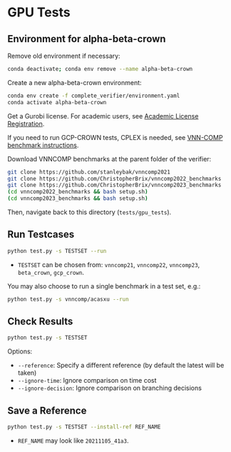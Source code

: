 # GPU Tests

## Environment for alpha-beta-crown

Remove old environment if necessary:
```bash
conda deactivate; conda env remove --name alpha-beta-crown
```

Create a new alpha-beta-crown environment:
```bash
conda env create -f complete_verifier/environment.yaml
conda activate alpha-beta-crown
```

Get a Gurobi license. For academic users, see [Academic License Registration](https://www.gurobi.com/downloads/end-user-license-agreement-academic/).

If you need to run GCP-CROWN tests, CPLEX is needed, see
[VNN-COMP benchmark instructions](../../complete_verifier/docs/vnn_comp.md#installation).

Download VNNCOMP benchmarks at the parent folder of the verifier:
```bash
git clone https://github.com/stanleybak/vnncomp2021
git clone https://github.com/ChristopherBrix/vnncomp2022_benchmarks
git clone https://github.com/ChristopherBrix/vnncomp2023_benchmarks
(cd vnncomp2022_benchmarks && bash setup.sh)
(cd vnncomp2023_benchmarks && bash setup.sh)
```

Then, navigate back to this directory (`tests/gpu_tests`).

## Run Testcases

```bash
python test.py -s TESTSET --run
```

* `TESTSET` can be chosen from: `vnncomp21`, `vnncomp22`, `vnncomp23`,
`beta_crown`, `gcp_crown`.

You may also choose to run a single benchmark in a test set, e.g.:
```bash
python test.py -s vnncomp/acasxu --run
```

## Check Results

```bash
python test.py -s TESTSET
```

Options:
* `--reference`: Specify a different reference (by default the latest will be taken)
* `--ignore-time`: Ignore comparison on time cost
* `--ignore-decision`: Ignore comparison on branching decisions

## Save a Reference

```bash
python test.py -s TESTSET --install-ref REF_NAME
```

* `REF_NAME` may look like `20211105_41a3`.
